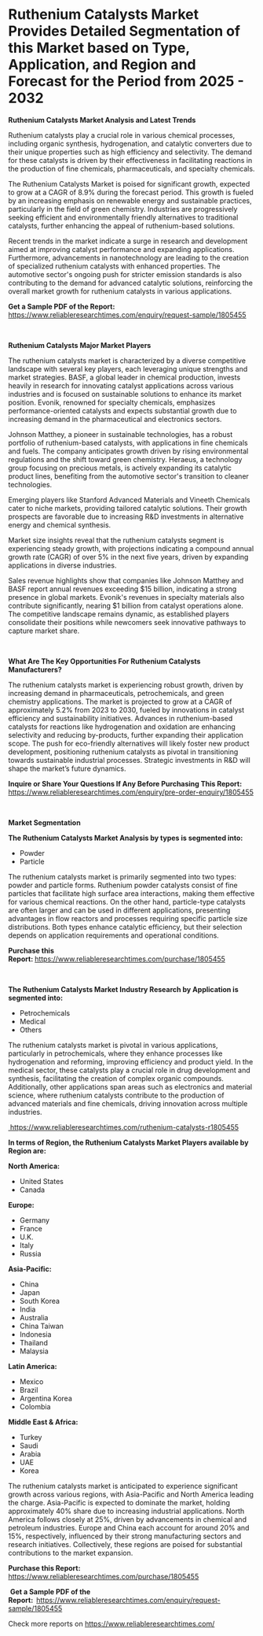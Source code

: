 <p><h1>Ruthenium Catalysts Market Provides Detailed Segmentation of this Market based on Type, Application, and Region and Forecast for the Period from 2025 - 2032</h1></p><p><strong>Ruthenium Catalysts Market Analysis and Latest Trends</strong></p>
<p><p>Ruthenium catalysts play a crucial role in various chemical processes, including organic synthesis, hydrogenation, and catalytic converters due to their unique properties such as high efficiency and selectivity. The demand for these catalysts is driven by their effectiveness in facilitating reactions in the production of fine chemicals, pharmaceuticals, and specialty chemicals.</p><p>The Ruthenium Catalysts Market is poised for significant growth, expected to grow at a CAGR of 8.9% during the forecast period. This growth is fueled by an increasing emphasis on renewable energy and sustainable practices, particularly in the field of green chemistry. Industries are progressively seeking efficient and environmentally friendly alternatives to traditional catalysts, further enhancing the appeal of ruthenium-based solutions.</p><p>Recent trends in the market indicate a surge in research and development aimed at improving catalyst performance and expanding applications. Furthermore, advancements in nanotechnology are leading to the creation of specialized ruthenium catalysts with enhanced properties. The automotive sector's ongoing push for stricter emission standards is also contributing to the demand for advanced catalytic solutions, reinforcing the overall market growth for ruthenium catalysts in various applications.</p></p>
<p><strong>Get a Sample PDF of the Report:&nbsp;</strong> <a href="https://www.reliableresearchtimes.com/enquiry/request-sample/1805455?utm_campaign=2997&utm_medium=2&utm_source=Github&utm_content=ia&utm_term=02042025&utm_id=ruthenium-catalysts">https://www.reliableresearchtimes.com/enquiry/request-sample/1805455</a></p>
<p>&nbsp;</p>
<p><strong>Ruthenium Catalysts Major Market Players</strong></p>
<p><p>The ruthenium catalysts market is characterized by a diverse competitive landscape with several key players, each leveraging unique strengths and market strategies. BASF, a global leader in chemical production, invests heavily in research for innovating catalyst applications across various industries and is focused on sustainable solutions to enhance its market position. Evonik, renowned for specialty chemicals, emphasizes performance-oriented catalysts and expects substantial growth due to increasing demand in the pharmaceutical and electronics sectors.</p><p>Johnson Matthey, a pioneer in sustainable technologies, has a robust portfolio of ruthenium-based catalysts, with applications in fine chemicals and fuels. The company anticipates growth driven by rising environmental regulations and the shift toward green chemistry. Heraeus, a technology group focusing on precious metals, is actively expanding its catalytic product lines, benefiting from the automotive sector's transition to cleaner technologies.</p><p>Emerging players like Stanford Advanced Materials and Vineeth Chemicals cater to niche markets, providing tailored catalytic solutions. Their growth prospects are favorable due to increasing R&D investments in alternative energy and chemical synthesis.</p><p>Market size insights reveal that the ruthenium catalysts segment is experiencing steady growth, with projections indicating a compound annual growth rate (CAGR) of over 5% in the next five years, driven by expanding applications in diverse industries.</p><p>Sales revenue highlights show that companies like Johnson Matthey and BASF report annual revenues exceeding $15 billion, indicating a strong presence in global markets. Evonik's revenues in specialty materials also contribute significantly, nearing $1 billion from catalyst operations alone. The competitive landscape remains dynamic, as established players consolidate their positions while newcomers seek innovative pathways to capture market share.</p></p>
<p>&nbsp;</p>
<p><strong>What Are The Key Opportunities For Ruthenium Catalysts Manufacturers?</strong></p>
<p><p>The ruthenium catalysts market is experiencing robust growth, driven by increasing demand in pharmaceuticals, petrochemicals, and green chemistry applications. The market is projected to grow at a CAGR of approximately 5.2% from 2023 to 2030, fueled by innovations in catalyst efficiency and sustainability initiatives. Advances in ruthenium-based catalysts for reactions like hydrogenation and oxidation are enhancing selectivity and reducing by-products, further expanding their application scope. The push for eco-friendly alternatives will likely foster new product development, positioning ruthenium catalysts as pivotal in transitioning towards sustainable industrial processes. Strategic investments in R&D will shape the market’s future dynamics.</p></p>
<p><strong>Inquire or Share Your Questions If Any Before Purchasing This Report:</strong> <a href="https://www.reliableresearchtimes.com/enquiry/pre-order-enquiry/1805455?utm_campaign=2997&utm_medium=2&utm_source=Github&utm_content=ia&utm_term=02042025&utm_id=ruthenium-catalysts">https://www.reliableresearchtimes.com/enquiry/pre-order-enquiry/1805455</a></p>
<p>&nbsp;</p>
<p><strong>Market Segmentation</strong></p>
<p><strong>The Ruthenium Catalysts Market Analysis by types is segmented into:</strong></p>
<p><ul><li>Powder</li><li>Particle</li></ul></p>
<p><p>The ruthenium catalysts market is primarily segmented into two types: powder and particle forms. Ruthenium powder catalysts consist of fine particles that facilitate high surface area interactions, making them effective for various chemical reactions. On the other hand, particle-type catalysts are often larger and can be used in different applications, presenting advantages in flow reactors and processes requiring specific particle size distributions. Both types enhance catalytic efficiency, but their selection depends on application requirements and operational conditions.</p></p>
<p><strong>Purchase this Report:&nbsp;</strong><a href="https://www.reliableresearchtimes.com/purchase/1805455?utm_campaign=2997&utm_medium=2&utm_source=Github&utm_content=ia&utm_term=02042025&utm_id=ruthenium-catalysts">https://www.reliableresearchtimes.com/purchase/1805455</a></p>
<p>&nbsp;</p>
<p><strong>The Ruthenium Catalysts Market Industry Research by Application is segmented into:</strong></p>
<p><ul><li>Petrochemicals</li><li>Medical</li><li>Others</li></ul></p>
<p><p>The ruthenium catalysts market is pivotal in various applications, particularly in petrochemicals, where they enhance processes like hydrogenation and reforming, improving efficiency and product yield. In the medical sector, these catalysts play a crucial role in drug development and synthesis, facilitating the creation of complex organic compounds. Additionally, other applications span areas such as electronics and material science, where ruthenium catalysts contribute to the production of advanced materials and fine chemicals, driving innovation across multiple industries.</p></p>
<p><a href="https://www.reliableresearchtimes.com/ruthenium-catalysts-r1805455?utm_campaign=2997&utm_medium=2&utm_source=Github&utm_content=ia&utm_term=02042025&utm_id=ruthenium-catalysts">&nbsp;https://www.reliableresearchtimes.com/ruthenium-catalysts-r1805455</a></p>
<p><strong>In terms of Region, the Ruthenium Catalysts Market Players available by Region are:</strong></p>
<p>
    <p> <strong> North America: </strong>
        <ul>
            <li>United States</li>
            <li>Canada</li>
        </ul>
        </p> 
    <p> <strong> Europe: </strong>
        <ul>
            <li>Germany</li>
            <li>France</li>
            <li>U.K.</li>
            <li>Italy</li>
            <li>Russia</li>
        </ul>
        </p> 
    <p> <strong> Asia-Pacific: </strong>
        <ul>
            <li>China</li>
            <li>Japan</li>
            <li>South Korea</li>
            <li>India</li>
            <li>Australia</li>
            <li>China Taiwan</li>
            <li>Indonesia</li>
            <li>Thailand</li>
            <li>Malaysia</li>
        </ul>
        </p> 
    <p> <strong> Latin America: </strong>
        <ul>
            <li>Mexico</li>
            <li>Brazil</li>
            <li>Argentina Korea</li>
            <li>Colombia</li>
        </ul>
        </p> 
    <p> <strong> Middle East & Africa: </strong>
        <ul>
            <li>Turkey</li>
            <li>Saudi</li>
            <li>Arabia</li>
            <li>UAE</li>
            <li>Korea</li>
        </ul>
    </p>
    </p>
<p><p>The ruthenium catalysts market is anticipated to experience significant growth across various regions, with Asia-Pacific and North America leading the charge. Asia-Pacific is expected to dominate the market, holding approximately 40% share due to increasing industrial applications. North America follows closely at 25%, driven by advancements in chemical and petroleum industries. Europe and China each account for around 20% and 15%, respectively, influenced by their strong manufacturing sectors and research initiatives. Collectively, these regions are poised for substantial contributions to the market expansion.</p></p>
<p><strong>Purchase this Report: </strong><a href="https://www.reliableresearchtimes.com/purchase/1805455?utm_campaign=2997&utm_medium=2&utm_source=Github&utm_content=ia&utm_term=02042025&utm_id=ruthenium-catalysts">https://www.reliableresearchtimes.com/purchase/1805455</a></p>
<p>&nbsp;<strong>Get a Sample PDF of the Report:&nbsp;&nbsp;</strong><a href="https://www.reliableresearchtimes.com/enquiry/request-sample/1805455?utm_campaign=2997&utm_medium=2&utm_source=Github&utm_content=ia&utm_term=02042025&utm_id=ruthenium-catalysts">https://www.reliableresearchtimes.com/enquiry/request-sample/1805455</a></p>
<p><strong></strong></p>
<p>Check more reports on <a href="https://www.reliableresearchtimes.com/?utm_campaign=2997&utm_medium=2&utm_source=Github&utm_content=ia&utm_term=02042025&utm_id=ruthenium-catalysts">https://www.reliableresearchtimes.com/</a></p>